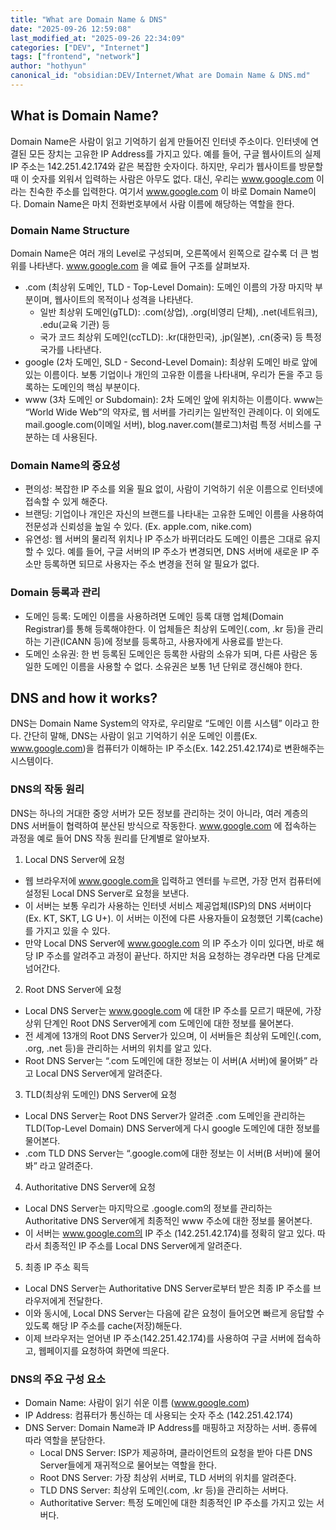 ```yaml
---
title: "What are Domain Name & DNS"
date: "2025-09-26 12:59:08"
last_modified_at: "2025-09-26 22:34:09"
categories: ["DEV", "Internet"]
tags: ["frontend", "network"]
author: "hothyun"
canonical_id: "obsidian:DEV/Internet/What are Domain Name & DNS.md"
---
```


## What is Domain Name?

Domain Name은 사람이 읽고 기억하기 쉽게 만들어진 인터넷 주소이다.
인터넷에 연결된 모든 장치는 고유한 IP Address를 가지고 있다. 예를 들어, 구글 웹사이트의 실제 IP 주소는 142.251.42.174와 같은 복잡한 숫자이다. 하지만, 우리가 웹사이트를 방문할 때 이 숫자를 외워서 입력하는 사람은 아무도 없다. 대신, 우리는 www.google.com 이라는 친숙한 주소를 입력한다.
여기서 www.google.com 이 바로 Domain Name이다. Domain Name은 마치 전화번호부에서 사람 이름에 해당하는 역할을 한다.

### Domain Name Structure

Domain Name은 여러 개의 Level로 구성되며, 오른쪽에서 왼쪽으로 갈수록 더 큰 범위를 나타낸다.
www.google.com 을 예료 들어 구조를 살펴보자.
- .com (최상위 도메인, TLD - Top-Level Domain): 도메인 이름의 가장 마지막 부분이며, 웹사이트의 목적이나 성격을 나타낸다.
  - 일반 최상위 도메인(gTLD): .com(상업), .org(비영리 단체), .net(네트워크), .edu(교육 기관) 등
  - 국가 코드 최상위 도메인(ccTLD): .kr(대한민국), .jp(일본), .cn(중국) 등 특정 국가를 나타낸다.
- google (2차 도메인, SLD - Second-Level Domain): 최상위 도메인 바로 앞에 있는 이름이다. 보통 기업이나 개인의 고유한 이름을 나타내며, 우리가 돈을 주고 등록하는 도메인의 핵심 부분이다.
- www (3차 도메인 or Subdomain): 2차 도메인 앞에 위치하는 이름이다. www는 “World Wide Web”의 약자로, 웹 서버를 가리키는 일반적인 관례이다. 이 외에도 mail.google.com(이메일 서버), blog.naver.com(블로그)처럼 특정 서비스를 구분하는 데 사용된다.

### Domain Name의 중요성

- 편의성: 복잡한 IP 주소를 외울 필요 없이, 사람이 기억하기 쉬운 이름으로 인터넷에 접속할 수 있게 해준다.
- 브랜딩: 기업이나 개인은 자신의 브랜드를 나타내는 고유한 도메인 이름을 사용하여 전문성과 신뢰성을 높일 수 있다. (Ex.  apple.com, nike.com)
- 유연성: 웹 서버의 물리적 위치나 IP 주소가 바뀌더라도 도메인 이름은 그대로 유지할 수 있다. 예를 들어, 구글 서버의 IP 주소가 변경되면, DNS 서버에 새로운 IP 주소만 등록하면 되므로 사용자는 주소 변경을 전혀 알 필요가 없다.

### Domain 등록과 관리

- 도메인 등록: 도메인 이름을 사용하려면 도메인 등록 대행 업체(Domain Registrar)를 통해 등록해야한다. 이 업체들은 최상위 도메인(.com, .kr 등)을 관리하는 기관(ICANN 등)에 정보를 등록하고, 사용자에게 사용료를 받는다.
- 도메인 소유권: 한 번 등록된 도메인은 등록한 사람의 소유가 되며, 다른 사람은 동일한 도메인 이름을 사용할 수 없다. 소유권은 보통 1년 단위로 갱신해야 한다.

## DNS and how it works?

DNS는 Domain Name System의 약자로, 우리말로 “도메인 이름 시스템” 이라고 한다. 간단히 말해, DNS는 사람이 읽고 기억하기 쉬운 도메인 이름(Ex. www.google.com)을 컴퓨터가 이해하는 IP 주소(Ex. 142.251.42.174)로 변환해주는 시스템이다.

### DNS의 작동 원리

DNS는 하나의 거대한 중앙 서버가 모든 정보를 관리하는 것이 아니라, 여러 계층의 DNS 서버들이 협력하여 분산된 방식으로 작동한다.
www.google.com 에 접속하는 과정을 예로 들어 DNS 작동 원리를 단계별로 알아보자.
1. Local DNS Server에 요청
  - 웹 브라우저에 www.google.com을 입력하고 엔터를 누르면, 가장 먼저 컴퓨터에 설정된 Local DNS Server로 요청을 보낸다.
  - 이 서버는 보통 우리가 사용하는 인터넷 서비스 제공업체(ISP)의 DNS 서버이다 (Ex. KT, SKT, LG U+). 이 서버는 이전에 다른 사용자들이 요청했던 기록(cache)를 가지고 있을 수 있다.
  - 만약 Local DNS Server에 www.google.com 의 IP 주소가 이미 있다면, 바로 해당 IP 주소를 알려주고 과정이 끝난다. 하지만 처음 요청하는 경우라면 다음 단계로 넘어간다.
2. Root DNS Server에 요청
  - Local DNS Server는 www.google.com 에 대한 IP 주소를 모르기 때문에, 가장 상위 단계인 Root DNS Server에게 com 도메인에 대한 정보를 물어본다.
  - 전 세계에 13개의 Root DNS Server가 있으며, 이 서버들은 최상위 도메인(.com, .org, .net 등)을 관리하는 서버의 위치를 알고 있다.
  - Root DNS Server는 “.com 도메인에 대한 정보는 이 서버(A 서버)에 물어봐” 라고 Local DNS Server에게 알려준다.
3. TLD(최상위 도메인) DNS Server에 요청
  - Local DNS Server는 Root DNS Server가 알려준 .com 도메인을 관리하는 TLD(Top-Level Domain) DNS Server에게 다시 google 도메인에 대한 정보를 물어본다.
  - .com TLD DNS Server는 “.google.com에 대한 정보는 이 서버(B 서버)에 물어봐” 라고 알려준다.
4. Authoritative DNS Server에 요청
  - Local DNS Server는 마지막으로 .google.com의 정보를 관리하는 Authoritative DNS Server에게 최종적인 www 주소에 대한 정보를 물어본다.
  - 이 서버는 www.google.com의 IP 주소 (142.251.42.174)를 정확히 알고 있다. 따라서 최종적인 IP 주소를 Local DNS Server에게 알려준다.
5. 최종 IP 주소 획득
  - Local DNS Server는 Authoritative DNS Server로부터 받은 최종 IP 주소를 브라우저에게 전달한다.
  - 이와 동시에, Local DNS Server는 다음에 같은 요청이 들어오면 빠르게 응답할 수 있도록 해당 IP 주소를 cache(저장)해둔다.
  - 이제 브라우저는 얻어낸 IP 주소(142.251.42.174)를 사용하여 구글 서버에 접속하고, 웹페이지를 요청하여 화면에 띄운다.

### DNS의 주요 구성 요소

- Domain Name: 사람이 읽기 쉬운 이름 (www.google.com)
- IP Address: 컴퓨터가 통신하는 데 사용되는 숫자 주소 (142.251.42.174)
- DNS Server: Domain Name과 IP Address를 매핑하고 저장하는 서버. 종류에 따라 역할을 분담한다.
  - Local DNS Server: ISP가 제공하며, 클라이언트의 요청을 받아 다른 DNS Server들에게 재귀적으로 물어보는 역할을 한다.
  - Root DNS Server: 가장 최상위 서버로, TLD 서버의 위치를 알려준다.
  - TLD DNS Server: 최상위 도메인(.com, .kr 등)을 관리하는 서버다.
  - Authoritative Server: 특정 도메인에 대한 최종적인 IP 주소를 가지고 있는 서버다.